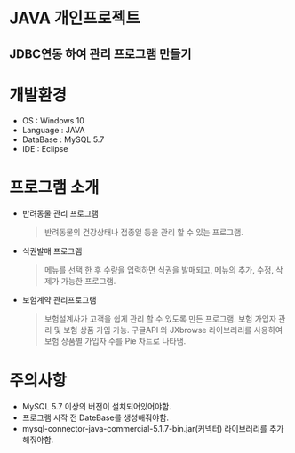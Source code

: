 JAVA 개인프로젝트
================

  JDBC연동 하여 관리 프로그램 만들기
  --------------------------------


  # 개발환경 
  * OS : Windows 10
  * Language : JAVA
  * DataBase : MySQL 5.7
  * IDE : Eclipse

  # 프로그램 소개

  * 반려동물 관리 프로그램
    > 반려동물의 건강상태나 접종일 등을 관리 할 수 있는 프로그램.

  * 식권발매 프로그램
    > 메뉴를 선택 한 후 수량을 입력하면 식권을 발매되고, 메뉴의 추가, 수정, 삭제가 가능한 프로그램.

  * 보험계약 관리프로그램
    > 보험설계사가 고객을 쉽게 관리 할 수 있도록 만든 프로그램.
    > 보험 가입자 관리 및 보험 상품 가입 가능.
    구글API 와 JXbrowse 라이브러리를 사용하여 보험 상품별 가입자 수를 Pie 차트로 나타냄.

  # 주의사항

  * MySQL 5.7 이상의 버전이 설치되어있어야함.
  * 프로그램 시작 전 DateBase를 생성해줘야함.
  * mysql-connector-java-commercial-5.1.7-bin.jar(커넥터) 라이브러리를 추가 해줘야함.


